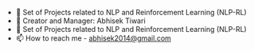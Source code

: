 - 👋 Set of Projects related to NLP and Reinforcement Learning (NLP-RL)
- 👀 Creator and Manager: Abhisek Tiwari
- 🌱 Set of Projects related to NLP and Reinforcement Learning (NLP-RL)
- 📫 How to reach me - abhisek2014@gmail.com

<!---
NLP-RL/NLP-RL is a ✨ special ✨ repository because its `README.md` (this file) appears on your GitHub profile.
You can click the Preview link to take a look at your changes.
--->
